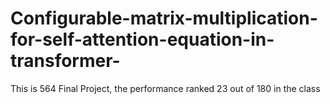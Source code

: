 # Configurable-matrix-multiplication-for-self-attention-equation-in-transformer-
This is 564 Final Project, the performance ranked 23 out of 180 in the class
